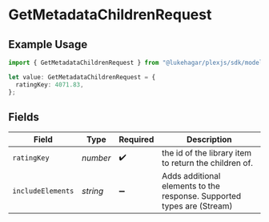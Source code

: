 # GetMetadataChildrenRequest

## Example Usage

```typescript
import { GetMetadataChildrenRequest } from "@lukehagar/plexjs/sdk/models/operations";

let value: GetMetadataChildrenRequest = {
  ratingKey: 4071.83,
};
```

## Fields

| Field                                                                   | Type                                                                    | Required                                                                | Description                                                             |
| ----------------------------------------------------------------------- | ----------------------------------------------------------------------- | ----------------------------------------------------------------------- | ----------------------------------------------------------------------- |
| `ratingKey`                                                             | *number*                                                                | :heavy_check_mark:                                                      | the id of the library item to return the children of.                   |
| `includeElements`                                                       | *string*                                                                | :heavy_minus_sign:                                                      | Adds additional elements to the response. Supported types are (Stream)<br/> |